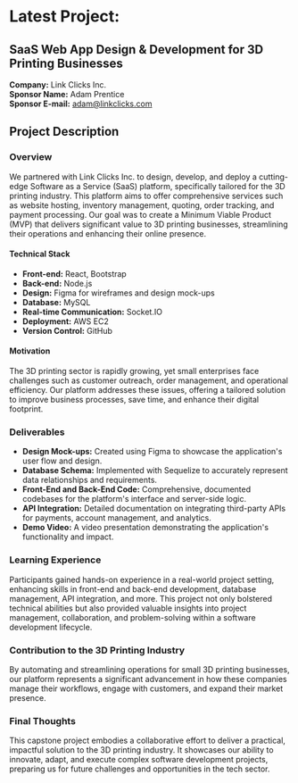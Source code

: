 # Latest Project: 
## SaaS Web App Design & Development for 3D Printing Businesses

**Company:** Link Clicks Inc.  
**Sponsor Name:** Adam Prentice  
**Sponsor E-mail:** [adam@linkclicks.com](mailto:adam@linkclicks.com)  

## Project Description

### Overview

We partnered with Link Clicks Inc. to design, develop, and deploy a cutting-edge Software as a Service (SaaS) platform, specifically tailored for the 3D printing industry. This platform aims to offer comprehensive services such as website hosting, inventory management, quoting, order tracking, and payment processing. Our goal was to create a Minimum Viable Product (MVP) that delivers significant value to 3D printing businesses, streamlining their operations and enhancing their online presence.

#### Technical Stack

- **Front-end:** React, Bootstrap
- **Back-end:** Node.js
- **Design:** Figma for wireframes and design mock-ups
- **Database:** MySQL
- **Real-time Communication:** Socket.IO
- **Deployment:** AWS EC2
- **Version Control:** GitHub

#### Motivation

The 3D printing sector is rapidly growing, yet small enterprises face challenges such as customer outreach, order management, and operational efficiency. Our platform addresses these issues, offering a tailored solution to improve business processes, save time, and enhance their digital footprint.

### Deliverables

- **Design Mock-ups:** Created using Figma to showcase the application's user flow and design.
- **Database Schema:** Implemented with Sequelize to accurately represent data relationships and requirements.
- **Front-End and Back-End Code:** Comprehensive, documented codebases for the platform's interface and server-side logic.
- **API Integration:** Detailed documentation on integrating third-party APIs for payments, account management, and analytics.
- **Demo Video:** A video presentation demonstrating the application's functionality and impact.

### Learning Experience

Participants gained hands-on experience in a real-world project setting, enhancing skills in front-end and back-end development, database management, API integration, and more. This project not only bolstered technical abilities but also provided valuable insights into project management, collaboration, and problem-solving within a software development lifecycle.

### Contribution to the 3D Printing Industry

By automating and streamlining operations for small 3D printing businesses, our platform represents a significant advancement in how these companies manage their workflows, engage with customers, and expand their market presence.

### Final Thoughts

This capstone project embodies a collaborative effort to deliver a practical, impactful solution to the 3D printing industry. It showcases our ability to innovate, adapt, and execute complex software development projects, preparing us for future challenges and opportunities in the tech sector.



